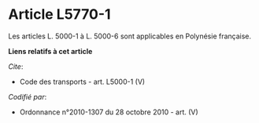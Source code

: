 # Article L5770-1

Les articles L. 5000-1 à L. 5000-6 sont applicables en Polynésie française.

**Liens relatifs à cet article**

_Cite_:

  - Code des transports - art. L5000-1 (V)

_Codifié par_:

  - Ordonnance n°2010-1307 du 28 octobre 2010 - art. (V)
